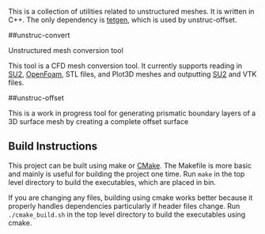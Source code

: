 This is a collection of utilities related to unstructured meshes. It is written in C++. The only dependency is [tetgen](http://wias-berlin.de/software/tetgen/), which is used by unstruc-offset.

##unstruc-convert

Unstructured mesh conversion tool

This tool is a CFD mesh conversion tool. It currently supports reading in [SU2](https://github.com/su2code/SU2), [OpenFoam](http://www.openfoam.com), STL files, and Plot3D meshes and outputting [SU2](https://github.com/su2code/SU2) and VTK files.

##unstruc-offset

This is a work in progress tool for generating prismatic boundary layers of a 3D surface mesh by creating a complete offset surface 

## Build Instructions
This project can be built using make or [CMake](http://www.cmake.org). The Makefile is more basic and mainly is useful for building the project one time. Run `make` in the top level directory to build the executables, which are placed in bin.

If you are changing any files, building using cmake works better because it properly handles dependencies particularly if header files change. Run `./cmake_build.sh` in the top level directory to build the executables using cmake.

